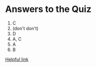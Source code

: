 # Answers to the Quiz

1. C
2. (don't don't)
3. D
4. A, C
5. A
6. B

[Helpful link](https://www.coursera.org/learn/ml-foundations/discussions/weeks/6/threads/AAIUurrtEeWGphLhfbPAyQ)